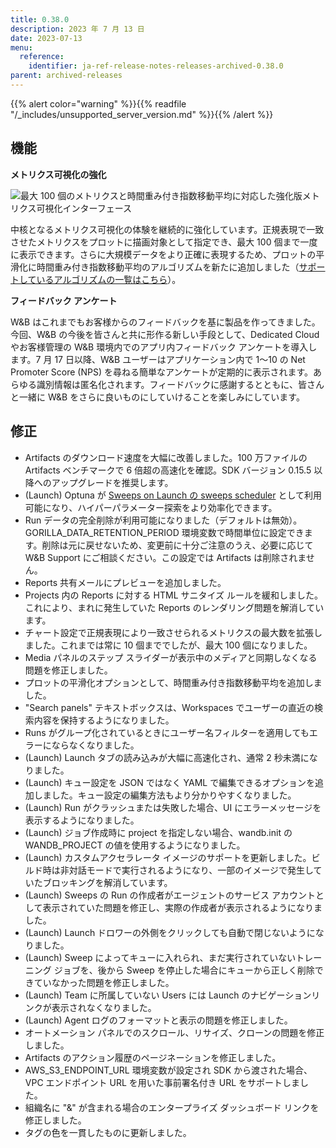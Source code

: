 ```yaml
---
title: 0.38.0
description: 2023 年 7 月 13 日
date: 2023-07-13
menu:
  reference:
    identifier: ja-ref-release-notes-releases-archived-0.38.0
parent: archived-releases
---
```


{{% alert color="warning" %}}{{% readfile "/_includes/unsupported_server_version.md" %}}{{% /alert %}}

## 機能

**メトリクス可視化の強化** 

![最大 100 個のメトリクスと時間重み付き指数移動平均に対応した強化版メトリクス可視化インターフェース](https://github.com/wandb/server/assets/47005026/1bb0b16c-eaae-4348-be0d-cc788b67853e)

中核となるメトリクス可視化の体験を継続的に強化しています。正規表現で一致させたメトリクスをプロットに描画対象として指定でき、最大 100 個まで一度に表示できます。さらに大規模データをより正確に表現するため、プロットの平滑化に時間重み付き指数移動平均のアルゴリズムを新たに追加しました（[サポートしているアルゴリズムの一覧はこちら](https://docs.wandb.ai/guides/app/features/panels/line-plot/smoothing#docusaurus_skipToContent_fallback)）。

**フィードバック アンケート**

W&B はこれまでもお客様からのフィードバックを基に製品を作ってきました。今回、W&B の今後を皆さんと共に形作る新しい手段として、Dedicated Cloud やお客様管理の W&B 環境内でのアプリ内フィードバック アンケートを導入します。7 月 17 日以降、W&B ユーザーはアプリケーション内で 1〜10 の Net Promoter Score (NPS) を尋ねる簡単なアンケートが定期的に表示されます。あらゆる識別情報は匿名化されます。フィードバックに感謝するとともに、皆さんと一緒に W&B をさらに良いものにしていけることを楽しみにしています。

## 修正

* Artifacts のダウンロード速度を大幅に改善しました。100 万ファイルの Artifacts ベンチマークで 6 倍超の高速化を確認。SDK バージョン 0.15.5 以降へのアップグレードを推奨します。
* (Launch) Optuna が [Sweeps on Launch の sweeps scheduler](https://docs.wandb.ai/guides/launch/sweeps-on-launch#create-a-custom-sweep-scheduler) として利用可能になり、ハイパーパラメーター探索をより効率化できます。
* Run データの完全削除が利用可能になりました（デフォルトは無効）。GORILLA_DATA_RETENTION_PERIOD 環境変数で時間単位に設定できます。削除は元に戻せないため、変更前に十分ご注意のうえ、必要に応じて W&B Support にご相談ください。この設定では Artifacts は削除されません。
* Reports 共有メールにプレビューを追加しました。
* Projects 内の Reports に対する HTML サニタイズ ルールを緩和しました。これにより、まれに発生していた Reports のレンダリング問題を解消しています。
* チャート設定で正規表現により一致させられるメトリクスの最大数を拡張しました。これまでは常に 10 個まででしたが、最大 100 個になりました。
* Media パネルのステップ スライダーが表示中のメディアと同期しなくなる問題を修正しました。
* プロットの平滑化オプションとして、時間重み付き指数移動平均を追加しました。
* "Search panels" テキストボックスは、Workspaces でユーザーの直近の検索内容を保持するようになりました。
* Runs がグループ化されているときにユーザー名フィルターを適用してもエラーにならなくなりました。
* (Launch) Launch タブの読み込みが大幅に高速化され、通常 2 秒未満になりました。
* (Launch) キュー設定を JSON ではなく YAML で編集できるオプションを追加しました。キュー設定の編集方法もより分かりやすくなりました。
* (Launch) Run がクラッシュまたは失敗した場合、UI にエラーメッセージを表示するようになりました。
* (Launch) ジョブ作成時に project を指定しない場合、wandb.init の WANDB_PROJECT の値を使用するようになりました。
* (Launch) カスタムアクセラレータ イメージのサポートを更新しました。ビルド時は非対話モードで実行されるようになり、一部のイメージで発生していたブロッキングを解消しています。
* (Launch) Sweeps の Run の作成者がエージェントのサービス アカウントとして表示されていた問題を修正し、実際の作成者が表示されるようになりました。
* (Launch) Launch ドロワーの外側をクリックしても自動で閉じないようになりました。
* (Launch) Sweep によってキューに入れられ、まだ実行されていないトレーニング ジョブを、後から Sweep を停止した場合にキューから正しく削除できていなかった問題を修正しました。
* (Launch) Team に所属していない Users には Launch のナビゲーションリンクが表示されなくなりました。
* (Launch) Agent ログのフォーマットと表示の問題を修正しました。
* オートメーション パネルでのスクロール、リサイズ、クローンの問題を修正しました。
* Artifacts のアクション履歴のページネーションを修正しました。
* AWS_S3_ENDPOINT_URL 環境変数が設定され SDK から渡された場合、VPC エンドポイント URL を用いた事前署名付き URL をサポートしました。
* 組織名に "&" が含まれる場合のエンタープライズ ダッシュボード リンクを修正しました。
* タグの色を一貫したものに更新しました。